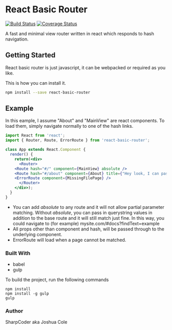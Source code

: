 # React Basic Router
[![Build Status](https://travis-ci.org/SharpCoder/react-basic-router.svg?branch=master)](https://travis-ci.org/SharpCoder/react-basic-router) [![Coverage Status](https://coveralls.io/repos/github/SharpCoder/react-basic-router/badge.svg)](https://coveralls.io/github/SharpCoder/react-basic-router)

A fast and minimal view router written in react which responds to hash navigation.


## Getting Started

React basic router is just javascript, it can be webpacked or required as you like.

This is how you can install it.

```bash
npm install --save react-basic-router
```

## Example

In this eample, I assume "About" and "MainView" are react components. To load them, simply navigate normally to one of the hash links.

```jsx
import React from 'react';
import { Router, Route, ErrorRoute } from 'react-basic-router';

class App extends React.Component {
  render() {
    return(<div>
      <Router>
	<Route hash="#/" component={MainView} absolute />
	<Route hash="#/about" component={About} title={"Hey look, I can pass props"} />
	<ErrorRoute component={MissingFilePage} />
      </Router>
    </div>);
  }
}
```

* You can add _absolute_ to any route and it will not allow partial parameter matching. Without _absolute_, you can pass in querystring values in addition to the base route and it will still match just fine. In this way, you could navigate to (for example) mysite.com/#docs?findText=example
* All props other than component and hash, will be passed through to the underlying component.
* ErrorRoute will load when a page cannot be matched.



### Built With

* babel
* gulp

To build the project, run the following commands
```shell
npm install
npm install -g gulp
gulp
```


### Author

SharpCoder aka Joshua Cole
